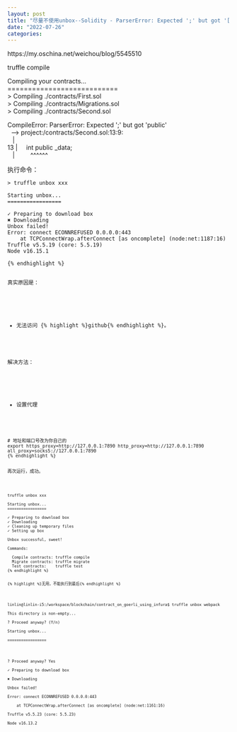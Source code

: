 ```yaml
---
layout: post
title: "尽量不使用unbox--Solidity - ParserError: Expected ';' but got '['"
date: "2022-07-26"
categories: 
---
```

<p>https://my.oschina.net/weichou/blog/5545510</p>

<p>truffle compile</p>

<p>Compiling your contracts...<br />
===========================<br />
&gt; Compiling ./contracts/First.sol<br />
&gt; Compiling ./contracts/Migrations.sol<br />
&gt; Compiling ./contracts/Second.sol</p>

<p>CompileError: ParserError: Expected &#39;;&#39; but got &#39;public&#39;<br />
&nbsp; --&gt; project:/contracts/Second.sol:13:9:<br />
&nbsp;&nbsp; |<br />
13 |&nbsp;&nbsp;&nbsp;&nbsp; int public _data;<br />
&nbsp;&nbsp; |&nbsp;&nbsp;&nbsp;&nbsp;&nbsp;&nbsp;&nbsp;&nbsp; ^^^^^^</p>

<div class="article-detail">
<div class="content">
<p>执行命令：</p>

<pre class="hljs yaml">
<code class="language-Bash"><span class="hljs-string">&gt;</span> <span class="hljs-string">truffle</span> <span class="hljs-string">unbox</span> <span class="hljs-string">xxx</span>

<span class="hljs-string">Starting</span> <span class="hljs-string">unbox...</span>
<span class="hljs-string">=================</span>

<span class="hljs-string">✓</span> <span class="hljs-string">Preparing</span> <span class="hljs-string">to</span> <span class="hljs-string">download</span> <span class="hljs-string">box</span>
<span class="hljs-string">✖</span> <span class="hljs-string">Downloading</span>
<span class="hljs-string">Unbox</span> <span class="hljs-string">failed!</span>
<span class="hljs-attr">Error:</span> <span class="hljs-string">connect</span> <span class="hljs-string">ECONNREFUSED</span> <span class="hljs-number">0.0</span><span class="hljs-number">.0</span><span class="hljs-number">.0</span><span class="hljs-string">:443</span>
    <span class="hljs-string">at</span> <span class="hljs-string">TCPConnectWrap.afterConnect</span> <span class="hljs-string">[as</span> <span class="hljs-string">oncomplete]</span> <span class="hljs-string">(node:net:1187:16)</span>
<span class="hljs-string">Truffle</span> <span class="hljs-string">v5.5.19</span> <span class="hljs-string">(core:</span> <span class="hljs-number">5.5</span><span class="hljs-number">.19</span><span class="hljs-string">)</span>
<span class="hljs-string">Node</span> <span class="hljs-string">v16.15.1</span>

{% endhighlight %}

<p>真实原因是：</p>

<ul>
	<li>无法访问 {% highlight %}github{% endhighlight %}。</li>
</ul>

<p>解决方法：</p>

<ul>
	<li>设置代理</li>
</ul>

<pre class="hljs nginx">
<code class="language-Bash"><span class="hljs-comment"># 地址和端口号改为你自己的</span>
<span class="hljs-attribute">export</span> https_proxy=http://127.0.0.1:7890 http_proxy=http://127.0.0.1:7890 all_proxy=socks5://<span class="hljs-number">127.0.0.1:7890</span>
{% endhighlight %}

<p>再次运行，成功。</p>

<pre class="hljs yaml">
<code class="language-Bash"><span class="hljs-string">truffle</span> <span class="hljs-string">unbox</span> <span class="hljs-string">xxx</span>                                                                                     

<span class="hljs-string">Starting</span> <span class="hljs-string">unbox...</span>
<span class="hljs-string">=================</span>

<span class="hljs-string">✓</span> <span class="hljs-string">Preparing</span> <span class="hljs-string">to</span> <span class="hljs-string">download</span> <span class="hljs-string">box</span>
<span class="hljs-string">✓</span> <span class="hljs-string">Downloading</span>
<span class="hljs-string">✓</span> <span class="hljs-string">Cleaning</span> <span class="hljs-string">up</span> <span class="hljs-string">temporary</span> <span class="hljs-string">files</span>
<span class="hljs-string">✓</span> <span class="hljs-string">Setting</span> <span class="hljs-string">up</span> <span class="hljs-string">box</span>

<span class="hljs-string">Unbox</span> <span class="hljs-string">successful,</span> <span class="hljs-string">sweet!</span>

<span class="hljs-attr">Commands:</span>

  <span class="hljs-attr">Compile contracts:</span> <span class="hljs-string">truffle</span> <span class="hljs-string">compile</span>
  <span class="hljs-attr">Migrate contracts:</span> <span class="hljs-string">truffle</span> <span class="hljs-string">migrate</span>
  <span class="hljs-attr">Test contracts:</span>    <span class="hljs-string">truffle</span> <span class="hljs-string">test</span>
{% endhighlight %}

<p>{% highlight %}无用，不能执行到最后{% endhighlight %}</p>

<p>linlin@linlin-i5:/workspace/blockchain/contract_on_goerli_using_infura$ truffle unbox webpack<br />
This directory is non-empty...<br />
? Proceed anyway? (Y/n)<br />
Starting unbox...<br />
=================</p>

<p>? Proceed anyway? Yes<br />
✓ Preparing to download box<br />
✖ Downloading<br />
Unbox failed!<br />
Error: connect ECONNREFUSED 0.0.0.0:443<br />
&nbsp;&nbsp;&nbsp; at TCPConnectWrap.afterConnect [as oncomplete] (node:net:1161:16)<br />
Truffle v5.5.23 (core: 5.5.23)<br />
Node v16.13.2</p>
</div>
</div>

